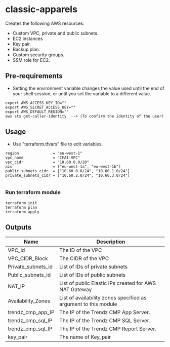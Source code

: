 # classic-apparels

Creates the following AWS resources:

* Custom VPC, private and public subnets.
* EC2 instances
* Key pair.
* Backup plan.
* Custom security groups.
* SSM role for EC2.

## Pre-requirements

* Setting the environment variable changes the value used until the end of your shell session, or until you set the variable to a different value.

```
export AWS_ACCESS_KEY_ID=""
export AWS_SECRET_ACCESS_KEY=""
export AWS_DEFAULT_REGION=""
aws sts get-caller-identity  --> (To confirm the identity of the user)
```

## Usage

* Use "terraform.tfvars" file to edit variables.

```hcl
region               = "eu-west-1"
vpc_name             = "CFAI-VPC"
vpc_cidr             = "10.60.0.0/20"
azs                  = ["eu-west-1a", "eu-west-1b"]
public_subnets_cidr  = ["10.60.0.0/24", "10.60.1.0/24"]
private_subnets_cidr = ["10.60.2.0/24", "10.60.3.0/24"]


```
### Run terraform module
```
terraform init
terraform plan 
terraform apply 
```
<!-- BEGINNING OF PRE-COMMIT-TERRAFORM DOCS HOOK -->


## Outputs

| Name | Description |
|------|-------------|
| VPC\_id | The ID of the VPC |
| VPC\_CIDR\_Block | The CIDR of the VPC |
| Private\_subnets\_id | List of IDs of private subnets |
| Public\_subnets\_id | List of IDs of public subnets |
| NAT\_IP | List of public Elastic IPs created for AWS NAT Gateway |
| Availability\_Zones |List of availability zones specified as argument to this module |
| trendz_cmp_app_IP | The IP of the Trendz CMP App Server. |
| trendz_cmp_sql_IP | The IP of the Trendz CMP SQL Server. |
| trendz_cmp_sql_IP | The IP of the Trendz CMP Report Server. |
| key\_pair | The name of Key_pair  |


<!-- END OF PRE-COMMIT-TERRAFORM DOCS HOOK -->
